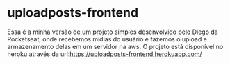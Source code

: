 # uploadposts-frontend

Essa é a minha versão de um projeto simples desenvolvido pelo Diego da Rocketseat, onde recebemos midias do usuário e fazemos o upload e armazenamento delas em um servidor na aws. O projeto está disponível no heroku através da url:https://uploadposts-frontend.herokuapp.com/
